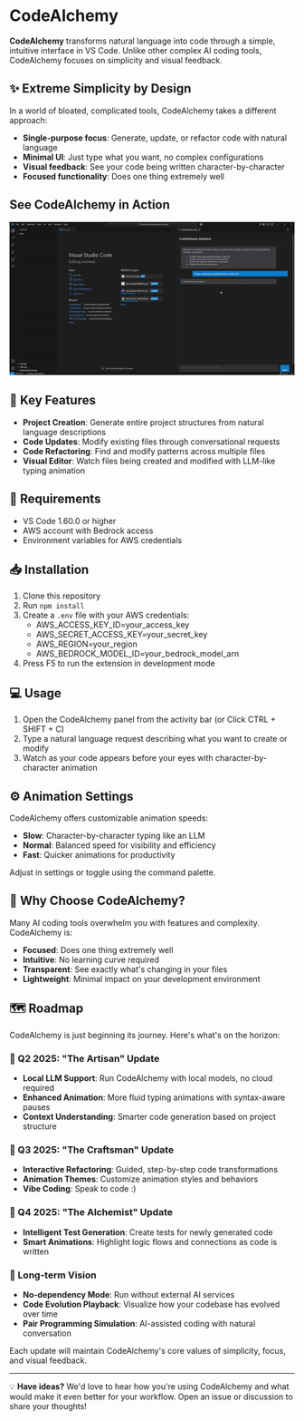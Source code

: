 # CodeAlchemy

**CodeAlchemy** transforms natural language into code through a simple, intuitive interface in VS Code. Unlike other complex AI coding tools, CodeAlchemy focuses on simplicity and visual feedback.

## ✨ Extreme Simplicity by Design

In a world of bloated, complicated tools, CodeAlchemy takes a different approach:

- **Single-purpose focus**: Generate, update, or refactor code with natural language
- **Minimal UI**: Just type what you want, no complex configurations
- **Visual feedback**: See your code being written character-by-character
- **Focused functionality**: Does one thing extremely well

## See CodeAlchemy in Action

[![CodeAlchemy Demo](media/ezgif-4d614e3dbb843b.gif)](https://drive.google.com/file/d/1QtuELZ-BQvoVthzZmdTQxI5UBFmbsoyk/view "See CodeAlchemy in action")

## 🚀 Key Features

- **Project Creation**: Generate entire project structures from natural language descriptions
- **Code Updates**: Modify existing files through conversational requests 
- **Code Refactoring**: Find and modify patterns across multiple files
- **Visual Editor**: Watch files being created and modified with LLM-like typing animation

## 🔧 Requirements

- VS Code 1.60.0 or higher
- AWS account with Bedrock access
- Environment variables for AWS credentials

## 📥 Installation

1. Clone this repository
2. Run `npm install`
3. Create a `.env` file with your AWS credentials:
    - AWS_ACCESS_KEY_ID=your_access_key
    - AWS_SECRET_ACCESS_KEY=your_secret_key
    - AWS_REGION=your_region
    - AWS_BEDROCK_MODEL_ID=your_bedrock_model_arn
4. Press F5 to run the extension in development mode

## 💻 Usage

1. Open the CodeAlchemy panel from the activity bar (or Click CTRL + SHIFT + C)
2. Type a natural language request describing what you want to create or modify
3. Watch as your code appears before your eyes with character-by-character animation

## ⚙️ Animation Settings

CodeAlchemy offers customizable animation speeds:

- **Slow**: Character-by-character typing like an LLM
- **Normal**: Balanced speed for visibility and efficiency
- **Fast**: Quicker animations for productivity

Adjust in settings or toggle using the command palette.

## 🌟 Why Choose CodeAlchemy?

Many AI coding tools overwhelm you with features and complexity. CodeAlchemy is:

- **Focused**: Does one thing extremely well
- **Intuitive**: No learning curve required
- **Transparent**: See exactly what's changing in your files
- **Lightweight**: Minimal impact on your development environment

## 🗺️ Roadmap

CodeAlchemy is just beginning its journey. Here's what's on the horizon:

### 📅 Q2 2025: "The Artisan" Update
- **Local LLM Support**: Run CodeAlchemy with local models, no cloud required
- **Enhanced Animation**: More fluid typing animations with syntax-aware pauses
- **Context Understanding**: Smarter code generation based on project structure

### 📅 Q3 2025: "The Craftsman" Update
- **Interactive Refactoring**: Guided, step-by-step code transformations
- **Animation Themes**: Customize animation styles and behaviors
- **Vibe Coding**: Speak to code :)

### 📅 Q4 2025: "The Alchemist" Update
- **Intelligent Test Generation**: Create tests for newly generated code
- **Smart Animations**: Highlight logic flows and connections as code is written

### 🌟 Long-term Vision
- **No-dependency Mode**: Run without external AI services
- **Code Evolution Playback**: Visualize how your codebase has evolved over time
- **Pair Programming Simulation**: AI-assisted coding with natural conversation

Each update will maintain CodeAlchemy's core values of simplicity, focus, and visual feedback.

---

💡 **Have ideas?** We'd love to hear how you're using CodeAlchemy and what would make it even better for your workflow. Open an issue or discussion to share your thoughts!
